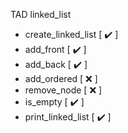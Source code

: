 TAD linked_list
  - create_linked_list [ :heavy_check_mark: ]
  - add_front [ :heavy_check_mark: ]
  - add_back [ :heavy_check_mark: ]
  - add_ordered [ :x: ]
  - remove_node [ :x: ]
  - is_empty [ :heavy_check_mark: ]
  - print_linked_list [ :heavy_check_mark: ]